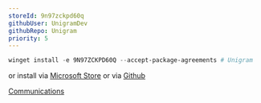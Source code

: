 ```yaml
---
storeId: 9n97zckpd60q
githubUser: UnigramDev
githubRepo: Unigram
priority: 5
---
```



```powershell
winget install -e 9N97ZCKPD60Q --accept-package-agreements # Unigram
```

or install via [Microsoft Store](https://microsoft.com/store/apps/9N97ZCKPD60Q) 
or via [Github](https://github.com/UnigramDev/Unigram/releases/tag/v9.0) 

[Communications](../notes/Communications.md)